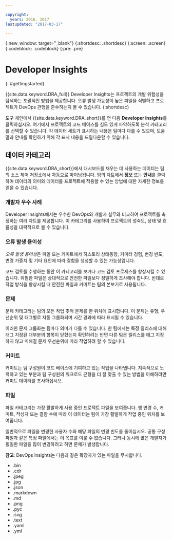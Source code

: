 ```yaml
---

copyright:
  years: 2016, 2017
lastupdated: "2017-03-17"

---
```


{:new_window: target="_blank"}
{:shortdesc: .shortdesc}
{:screen: .screen}
{:codeblock: .codeblock}
{:pre: .pre}

# Developer Insights
{: #gettingstarted}

{{site.data.keyword.DRA_full}} Developer Insights는 프로젝트의 개발 위험성을 탐색하는 포괄적인 방법을 제공합니다. 오류 발생 가능성이 높은 파일을 식별하고 프로젝트가 DevOps 관행을 준수하는지 볼 수 있습니다.
{:shortdesc}

도구 체인에서 {{site.data.keyword.DRA_short}}를 연 다음 **Developer Insights**를 클릭하십시오. 여기에서 프로젝트의 코드 베이스를 심도 있게 파악하도록 분석 카테고리를 선택할 수 있습니다. 각 데이터 세트가 표시하는 내용은 팀마다 다를 수 있으며, 도움말과 안내를 확인하기 위해 각 표시 내용을 드릴다운할 수 있습니다. 

## 데이터 카테고리
{{site.data.keyword.DRA_short}}에서 대시보드를 채우는 데 사용하는 데이터는 팀의 소스 제어 저장소에서 자동으로 마이닝됩니다. 임의 차트에서 **정보** 또는 **안내**를 클릭하여 데이터의 의미와 데이터를 프로젝트에 적용할 수 있는 방법에 대한 자세한 정보를 얻을 수 있습니다.

### 개발자 우수 사례

Developer Insights에서는 우수한 DevOps와 개발자 실무와 비교하여 프로젝트를 측정하는 여러 차트를 제공합니다. 이 카테고리를 사용하여 프로젝트의 성숙도, 상태 및 효율성을 대략적으로 볼 수 있습니다. 

### 오류 발생 용이성

*오류 발생 용이성*은 파일 또는 커미트에서 히스토리 상태동향, 커미터 경험, 변경 빈도, 변경 가중치 및 기타 요인에 따라 결함을 생성할 수 있는 가능성입니다. 

코드 검토를 수행하는 동안 이 카테고리를 보거나 코드 검토 프로세스를 향상시킬 수 있습니다. 위험한 파일은 상대적으로 안전한 파일보다 정밀하게 조사해야 합니다. 반대로 작업 방식을 향상시킬 때 안전한 파일과 커미트는 팀의 본보기로 사용됩니다.

### 문제

문제 카테고리는 팀의 모든 작업 추적 문제를 한 위치에 표시합니다. 이 문제는 유형, 우선순위 및 태그별로 자동 그룹화되며 시간 경과에 따라 표시될 수 있습니다. 

이러한 문제 그룹화는 팀마다 의미가 다를 수 있습니다. 한 팀에서는 특정 릴리스에 대해 태그 지정된 대부분의 항목이 닫혔는지 확인하려는 반면 다른 팀은 릴리스를 태그 지정하지 않고 미해결 문제 우선순위에 따라 작업하려 할 수 있습니다.   

### 커미트

커미트는 팀 구성원이 코드 베이스에 기여하고 있는 작업을 나타냅니다. 지속적으로 노력하고 있는 부분과 팀 구성원의 워크로드 균형을 더 잘 맞출 수 있는 방법을 이해하려면 커미트 데이터를 조사하십시오. 

### 파일

파일 카테고리는 가장 활발하게 사용 중인 프로젝트 파일을 보여줍니다. 행 변경 수, 커미트, 작성자 또는 결함 수에 따라 이 데이터는 팀이 가장 활발하게 작업 중인 위치를 보여줍니다. 

일반적으로 파일을 변경한 사용자 수와 해당 파일의 변경 빈도를 줄이십시오. 공통 구성 파일과 같은 특정 파일에서는 이 목표를 이룰 수 없습니다. 그러나 동시에 많은 개발자가 동일한 파일을 많이 변경하려고 하면 문제가 발생합니다. 

**참고**: DevOps Insights는 다음과 같은 확장자가 있는 파일을 무시합니다.

* .bin
* .cdr
* .jpeg
* .jpg
* .json
* .markdown
* .md
* .png
* .pyc
* .svg
* .text
* .yaml
* .yml

